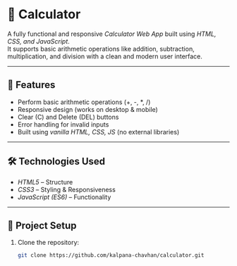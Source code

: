 # 🧮 Calculator

A fully functional and responsive *Calculator Web App* built using *HTML, CSS, and JavaScript*.  
It supports basic arithmetic operations like addition, subtraction, multiplication, and division with a clean and modern user interface.

---

## 🚀 Features
- Perform basic arithmetic operations (+, -, *, /)
- Responsive design (works on desktop & mobile)
- Clear (C) and Delete (DEL) buttons
- Error handling for invalid inputs
- Built using *vanilla HTML, CSS, JS* (no external libraries)

---


## 🛠 Technologies Used
- *HTML5* – Structure  
- *CSS3* – Styling & Responsiveness  
- *JavaScript (ES6)* – Functionality  

---

## 📂 Project Setup
1. Clone the repository:
   ```bash
   git clone https://github.com/kalpana-chavhan/calculator.git
